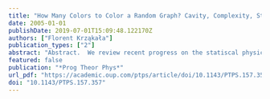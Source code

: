 ```yaml
---
title: "How Many Colors to Color a Random Graph? Cavity, Complexity, Stability and All That"
date: 2005-01-01
publishDate: 2019-07-01T15:09:48.122170Z
authors: ["Florent Krząkała"]
publication_types: ["2"]
abstract: "Abstract.  We review recent progress on the statiscal physics study of the problem of coloring random graphs with q colors. We discuss the existence of a thresh"
featured: false
publication: "*Prog Theor Phys*"
url_pdf: "https://academic.oup.com/ptps/article/doi/10.1143/PTPS.157.357/1860261"
doi: "10.1143/PTPS.157.357"
---
```


